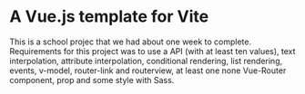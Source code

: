 # A Vue.js template for Vite

This is a school projec that we had about one week to complete.
Requirements for this project was to use a API (with at least ten values), text interpolation, attribute interpolation, conditional rendering, list rendering, events, v-model, router-link and routerview, at least one none Vue-Router component, prop and some style with Sass.
